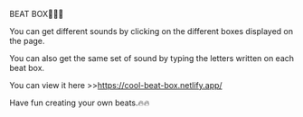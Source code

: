 BEAT BOX🎵🥁🎶

You can get different sounds by clicking on the different boxes displayed on the page.

You can also get the same set of sound by typing the letters written on each beat box.

You can view it here >>https://cool-beat-box.netlify.app/

Have fun creating your own beats.🔥🔥
